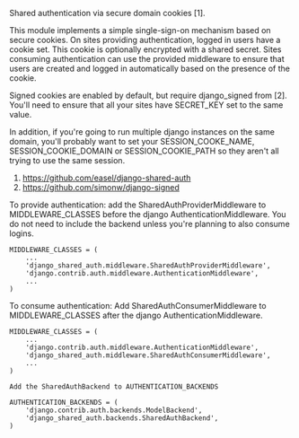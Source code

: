 Shared authentication via secure domain cookies [1].

This module implements a simple single-sign-on mechanism based on
secure cookies. On sites providing authentication, logged in users
have a cookie set. This cookie is optionally encrypted with a shared
secret. Sites consuming authentication can use the provided middleware
to ensure that users are created and logged in automatically based on
the presence of the cookie.

Signed cookies are enabled by default, but require django_signed from [2].
You'll need to ensure that all your sites have SECRET_KEY set to the same
value.

In addition, if you're going to run multiple django instances on the same
domain, you'll probably want to set your SESSION_COOKE_NAME,
SESSION_COOKIE_DOMAIN or SESSION_COOKIE_PATH so they aren't all trying to
use the same session.

1. https://github.com/easel/django-shared-auth
2. https://github.com/simonw/django-signed

To provide authentication:
    add  the SharedAuthProviderMiddleware to MIDDLEWARE_CLASSES before the
    django AuthenticationMiddleware. You do not need to include the backend
    unless you're planning to also consume logins.

    MIDDLEWARE_CLASSES = (
        ...
        'django_shared_auth.middleware.SharedAuthProviderMiddleware',
        'django.contrib.auth.middleware.AuthenticationMiddleware',
        ...
    )

To consume authentication:
    Add SharedAuthConsumerMiddleware to MIDDLEWARE_CLASSES after the
    django AuthenticationMiddleware.

    MIDDLEWARE_CLASSES = (
        ...
        'django.contrib.auth.middleware.AuthenticationMiddleware',
        'django_shared_auth.middleware.SharedAuthConsumerMiddleware',
        ...
    )

    Add the SharedAuthBackend to AUTHENTICATION_BACKENDS

    AUTHENTICATION_BACKENDS = (
        'django.contrib.auth.backends.ModelBackend',
        'django_shared_auth.backends.SharedAuthBackend',
    )
